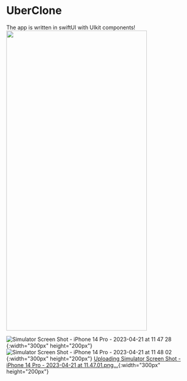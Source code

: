# UberClone
The app is written in swiftUI with UIkit components!
<img src="[https://user-images.githubusercontent.com/103141352/194929342-54fd603f-5f6f-42ea-8a37-662102682538.png]([https://user-images.githubusercontent.com/103141352/233592077-85b9a2a8-8692-4109-91e5-446d67cc0126.png](https://user-images.githubusercontent.com/103141352/233592077-85b9a2a8-8692-4109-91e5-446d67cc0126.png))" width="370" height="790">

![Simulator Screen Shot - iPhone 14 Pro - 2023-04-21 at 11 47 28](https://user-images.githubusercontent.com/103141352/233592077-85b9a2a8-8692-4109-91e5-446d67cc0126.png){:width="300px" height="200px"}
![Simulator Screen Shot - iPhone 14 Pro - 2023-04-21 at 11 48 02](https://user-images.githubusercontent.com/103141352/233592088-2e71d943-89a9-4e19-9c69-2da65fdf001f.png){:width="300px" height="200px"}
[Uploading Simulator Screen Shot - iPhone 14 Pro - 2023-04-21 at 11.47.01.png…](){:width="300px" height="200px"}

